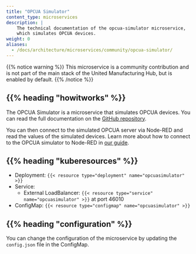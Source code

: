 ```yaml
---
title: "OPCUA Simulator"
content_type: microservices
description: |
    The technical documentation of the opcua-simulator microservice,
    which simulates OPCUA devices.
weight: 0
aliases:
  - /docs/architecture/microservices/community/opcua-simulator/
---
```


<!-- overview -->

{{% notice warning %}}
This microservice is a community contribution and is not part of the main stack of the United Manufacturing Hub, but is enabled by default.
{{% /notice %}}

## {{% heading "howitworks" %}}

The OPCUA Simulator is a microservice that simulates OPCUA devices. You can read
the full documentation on the
[GitHub repository](https://github.com/amine-amaach/simulators/tree/main/ioTSensorsOPCUA).

You can then connect to the simulated OPCUA server via Node-RED and read the
values of the simulated devices. Learn more about how to connect to the OPCUA
simulator to Node-RED in [our guide](https://learn.umh.app/course/creating-a-node-red-flow-with-simulated-opc-ua-data/).

<!-- body -->

## {{% heading "kuberesources" %}}

- Deployment: `{{< resource type="deployment" name="opcuasimulator" >}}`
- Service:
  - External LoadBalancer: `{{< resource type="service" name="opcuasimulator" >}}` at
    port 46010
- ConfigMap: `{{< resource type="configmap" name="opcuasimulator" >}}`

## {{% heading "configuration" %}}

You can change the configuration of the microservice by updating the `config.json`
file in the ConfigMap.
